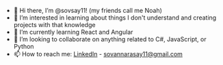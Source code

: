 - 👋 Hi there, I’m @sovsay11! (my friends call me Noah)
- 👀 I’m interested in learning about things I don't understand and creating projects with that knowledge
- 🌱 I’m currently learning React and Angular
- 💞️ I’m looking to collaborate on anything related to C#, JavaScript, or Python
- 📫 How to reach me: <a href="https://www.linkedin.com/in/noah-say-0b6210187/">LinkedIn</a> - sovannarasay11@gmail.com

<!---
sovsay11/sovsay11 is a ✨ special ✨ repository because its `README.md` (this file) appears on your GitHub profile.
You can click the Preview link to take a look at your changes.
So this is how comments work huh? Is this HTML?
--->
